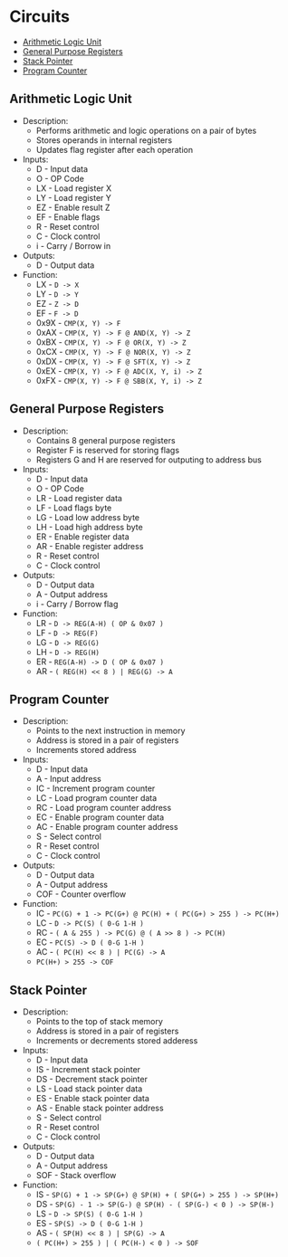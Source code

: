 # Circuits

- [Arithmetic Logic Unit](#arithmetic-logic-unit)
- [General Purpose Registers](#general-purpose-registers)
- [Stack Pointer](#stack-pointer)
- [Program Counter](#program-counter)

## Arithmetic Logic Unit

- Description:
  - Performs arithmetic and logic operations on a pair of bytes
  - Stores operands in internal registers
  - Updates flag register after each operation
- Inputs:
  - D - Input data
  - O - OP Code
  - LX - Load register X
  - LY - Load register Y
  - EZ - Enable result Z
  - EF - Enable flags
  - R - Reset control
  - C - Clock control
  - i - Carry / Borrow in
- Outputs:
  - D - Output data
- Function:
  - LX - `D -> X`
  - LY - `D -> Y`
  - EZ - `Z -> D`
  - EF - `F -> D`
  - 0x9X - `CMP(X, Y) -> F`
  - 0xAX - `CMP(X, Y) -> F @ AND(X, Y) -> Z`
  - 0xBX - `CMP(X, Y) -> F @ OR(X, Y) -> Z`
  - 0xCX - `CMP(X, Y) -> F @ NOR(X, Y) -> Z`
  - 0xDX - `CMP(X, Y) -> F @ SFT(X, Y) -> Z`
  - 0xEX - `CMP(X, Y) -> F @ ADC(X, Y, i) -> Z`
  - 0xFX - `CMP(X, Y) -> F @ SBB(X, Y, i) -> Z`

## General Purpose Registers

- Description:
  - Contains 8 general purpose registers
  - Register F is reserved for storing flags
  - Registers G and H are reserved for outputing to address bus
- Inputs:
  - D - Input data
  - O - OP Code
  - LR - Load register data
  - LF - Load flags byte
  - LG - Load low address byte
  - LH - Load high address byte
  - ER - Enable register data
  - AR - Enable register address
  - R - Reset control
  - C - Clock control
- Outputs:
  - D - Output data
  - A - Output address
  - i - Carry / Borrow flag
- Function:
  - LR - `D -> REG(A-H) ( OP & 0x07 )`
  - LF - `D -> REG(F)`
  - LG - `D -> REG(G)`
  - LH - `D -> REG(H)`
  - ER - `REG(A-H) -> D ( OP & 0x07 )`
  - AR - `( REG(H) << 8 ) | REG(G) -> A`

## Program Counter

- Description:
  - Points to the next instruction in memory
  - Address is stored in a pair of registers
  - Increments stored address
- Inputs:
  - D - Input data
  - A - Input address
  - IC - Increment program counter
  - LC - Load program counter data
  - RC - Load program counter address
  - EC - Enable program counter data
  - AC - Enable program counter address
  - S - Select control
  - R - Reset control
  - C - Clock control
- Outputs:
  - D - Output data
  - A - Output address
  - COF - Counter overflow
- Function:
  - IC - `PC(G) + 1 -> PC(G+) @ PC(H) + ( PC(G+) > 255 ) -> PC(H+)`
  - LC - `D -> PC(S) ( 0-G 1-H )`
  - RC - `( A & 255 ) -> PC(G) @ ( A >> 8 ) -> PC(H)`
  - EC - `PC(S) -> D ( 0-G 1-H )`
  - AC - `( PC(H) << 8 ) | PC(G) -> A`
  - `PC(H+) > 255 -> COF`

## Stack Pointer

- Description:
  - Points to the top of stack memory
  - Address is stored in a pair of registers
  - Increments or decrements stored adderess
- Inputs:
  - D - Input data
  - IS - Increment stack pointer
  - DS - Decrement stack pointer
  - LS - Load stack pointer data
  - ES - Enable stack pointer data
  - AS - Enable stack pointer address
  - S - Select control
  - R - Reset control
  - C - Clock control
- Outputs:
  - D - Output data
  - A - Output address
  - SOF - Stack overflow
- Function:
  - IS - `SP(G) + 1 -> SP(G+) @ SP(H) + ( SP(G+) > 255 ) -> SP(H+)`
  - DS - `SP(G) - 1 -> SP(G-) @ SP(H) - ( SP(G-) < 0 ) -> SP(H-)`
  - LS - `D -> SP(S) ( 0-G 1-H )`
  - ES - `SP(S) -> D ( 0-G 1-H )`
  - AS - `( SP(H) << 8 ) | SP(G) -> A`
  - `( PC(H+) > 255 ) | ( PC(H-) < 0 ) -> SOF`

